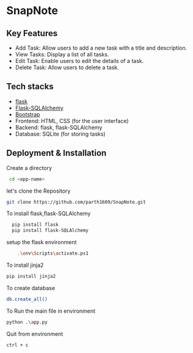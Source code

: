 
# SnapNote 

<h2>Key Features</h2>

 - Add Task: Allow users to add a new task with a title and description.
 - View Tasks: Display a list of all tasks.
 - Edit Task: Enable users to edit the details of a task.
 - Delete Task: Allow users to delete a task.




## Tech stacks

 - [flask](https://flask.palletsprojects.com/en/3.0.x/)
 - [Flask-SQLAlchemy](https://flask-sqlalchemy.palletsprojects.com/en/3.1.x/)
 - [Bootstrap](https://getbootstrap.com/docs/5.3/getting-started/introduction/)
 - Frontend: HTML, CSS (for the user interface)
 - Backend: flask, flask-SQLAlchemy
  - Database: SQLite (for storing tasks)



## Deployment & Installation 

Create a directory 

```bash
 cd <app-name>
```

let's clone the Repository
```bash
git clone https://github.com/parth1609/SnapNote.git
```

To install flask,flask-SQLAlchemy

```bash
  pip install flask
  pip install flask-SQLAlchemy
```

setup the flask environment 

```bash
    .\env\Scripts\activate.ps1
```

To install jinja2
```bash
pip install jinja2
```

To create database
```bash
db.create_all()
```

To Run the main file in environment
```bash
python .\app.py
```

Quit from environment
```bash
ctrl + c
```

